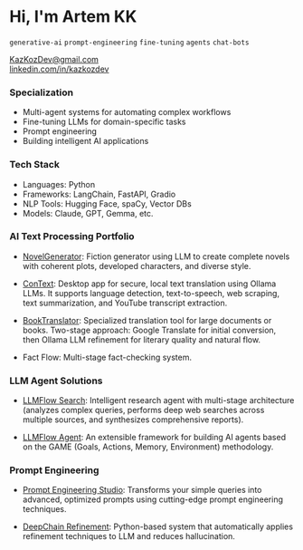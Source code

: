 # Hi, I'm Artem KK
`generative-ai` `prompt-engineering` `fine-tuning` `agents` `chat-bots` 

KazKozDev@gmail.com  
[linkedin.com/in/kazkozdev](https://linkedin.com/in/kazkozdev)

### Specialization
- Multi-agent systems for automating complex workflows  
- Fine-tuning LLMs for domain-specific tasks  
- Prompt engineering 
- Building intelligent AI applications  

### Tech Stack
- Languages: Python
- Frameworks: LangChain, FastAPI, Gradio
- NLP Tools: Hugging Face, spaCy, Vector DBs
- Models: Claude, GPT, Gemma, etc.

### AI Text Processing Portfolio

- [NovelGenerator](https://github.com/KazKozDev/NovelGenerator): Fiction generator using LLM to create complete novels with coherent plots, developed characters, and diverse style.

- [ConText](https://github.com/KazKozDev/ConText): Desktop app for secure, local text translation using Ollama LLMs. It supports language detection, text-to-speech, web scraping, text summarization, and YouTube transcript extraction.

- [BookTranslator](https://github.com/KazKozDev/book-translator): Specialized translation tool for large documents or books. Two-stage approach: Google Translate for initial conversion, then Ollama LLM refinement for literary quality and natural flow.

- Fact Flow: Multi-stage fact-checking system.


### LLM Agent Solutions

- [LLMFlow Search](https://github.com/KazKozDev/llmflow-search): Intelligent research agent with multi-stage architecture (analyzes complex queries, performs deep web searches across multiple sources, and synthesizes comprehensive reports).  

- [LLMFlow Agent](https://github.com/KazKozDev/LLMFlow): An extensible framework for building AI agents based on the GAME (Goals, Actions, Memory, Environment) methodology.


### Prompt Engineering

- [Prompt Engineering Studio](https://github.com/KazKozDev/prompt-engineering-studio): Transforms your simple queries into advanced, optimized prompts using cutting-edge prompt engineering techniques.

- [DeepChain Refinement](https://github.com/KazKozDev/deepchain-refinement): Python-based system that automatically applies refinement techniques to LLM and reduces hallucination.





  

